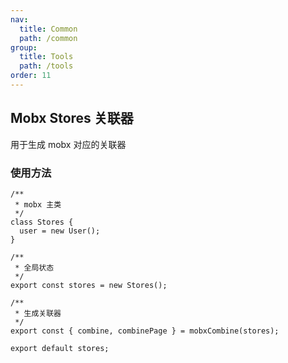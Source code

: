 ```yaml
---
nav:
  title: Common
  path: /common
group:
  title: Tools
  path: /tools
order: 11
---
```


## Mobx Stores 关联器

用于生成 mobx 对应的关联器

### 使用方法

```
/**
 * mobx 主类
 */
class Stores {
  user = new User();
}

/**
 * 全局状态
 */
export const stores = new Stores();

/**
 * 生成关联器
 */
export const { combine, combinePage } = mobxCombine(stores);

export default stores;
```
